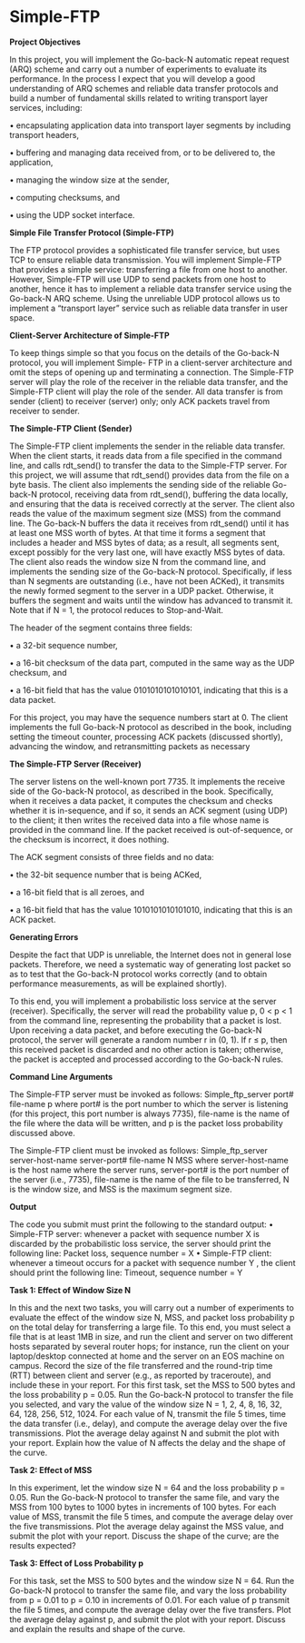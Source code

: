 # Simple-FTP

**Project Objectives**

In this project, you will implement the Go-back-N automatic repeat request (ARQ) scheme and carry out a number
of experiments to evaluate its performance. In the process I expect that you will develop a good understanding of
ARQ schemes and reliable data transfer protocols and build a number of fundamental skills related to writing
transport layer services, including:

• encapsulating application data into transport layer segments by including transport headers,

• buffering and managing data received from, or to be delivered to, the application,

• managing the window size at the sender,

• computing checksums, and

• using the UDP socket interface.


**Simple File Transfer Protocol (Simple-FTP)**

The FTP protocol provides a sophisticated file transfer service, but uses TCP to ensure reliable data transmission.
You will implement Simple-FTP that provides a simple service: transferring a file from one host to another.
However, Simple-FTP will use UDP to send packets from one host to another, hence it has to implement a reliable
data transfer service using the Go-back-N ARQ scheme. Using the unreliable UDP protocol allows us to implement
a “transport layer” service such as reliable data transfer in user space.


**Client-Server Architecture of Simple-FTP**

To keep things simple so that you focus on the details of the Go-back-N protocol, you will implement Simple-
FTP in a client-server architecture and omit the steps of opening up and terminating a connection. The Simple-FTP
server will play the role of the receiver in the reliable data transfer, and the Simple-FTP client will play the role of
the sender. All data transfer is from sender (client) to receiver (server) only; only ACK packets travel from receiver
to sender.


**The Simple-FTP Client (Sender)**

The Simple-FTP client implements the sender in the reliable data transfer. When the client starts, it reads data from a
file specified in the command line, and calls rdt_send() to transfer the data to the Simple-FTP server. For this
project, we will assume that rdt_send() provides data from the file on a byte basis. The client also implements the
sending side of the reliable Go-back-N protocol, receiving data from rdt_send(), buffering the data locally, and
ensuring that the data is received correctly at the server. The client also reads the value of the maximum segment
size (MSS) from the command line. The Go-back-N buffers the data it receives from rdt_send() until it has at
least one MSS worth of bytes. At that time it forms a segment that includes a header and MSS bytes of data; as a
result, all segments sent, except possibly for the very last one, will have exactly MSS bytes of data.
The client also reads the window size N from the command line, and implements the sending size of the Go-back-N
protocol. Specifically, if less than N segments are outstanding (i.e., have not been ACKed), it transmits the newly
formed segment to the server in a UDP packet. Otherwise, it buffers the segment and waits until the window has
advanced to transmit it. Note that if N = 1, the protocol reduces to Stop-and-Wait.

The header of the segment contains three fields:

• a 32-bit sequence number,

• a 16-bit checksum of the data part, computed in the same way as the UDP checksum, and

• a 16-bit field that has the value 0101010101010101, indicating that this is a data packet.

For this project, you may have the sequence numbers start at 0.
The client implements the full Go-back-N protocol as described in the book, including setting the timeout counter,
processing ACK packets (discussed shortly), advancing the window, and retransmitting packets as necessary


**The Simple-FTP Server (Receiver)**

The server listens on the well-known port 7735. It implements the receive side of the Go-back-N protocol, as
described in the book. Specifically, when it receives a data packet, it computes the checksum and checks whether it
is in-sequence, and if so, it sends an ACK segment (using UDP) to the client; it then writes the received data into a
file whose name is provided in the command line. If the packet received is out-of-sequence, or the checksum is
incorrect, it does nothing.

The ACK segment consists of three fields and no data:

• the 32-bit sequence number that is being ACKed,

• a 16-bit field that is all zeroes, and

• a 16-bit field that has the value 1010101010101010, indicating that this is an ACK packet.


**Generating Errors**

Despite the fact that UDP is unreliable, the Internet does not in general lose packets. Therefore, we need a
systematic way of generating lost packet so as to test that the Go-back-N protocol works correctly (and to obtain
performance measurements, as will be explained shortly).

To this end, you will implement a probabilistic loss service at the server (receiver). Specifically, the server will read
the probability value p, 0 < p < 1 from the command line, representing the probability that a packet is lost. Upon
receiving a data packet, and before executing the Go-back-N protocol, the server will generate a random number r in
(0, 1). If r ≤ p, then this received packet is discarded and no other action is taken; otherwise, the packet is accepted
and processed according to the Go-back-N rules.


**Command Line Arguments**

The Simple-FTP server must be invoked as follows:
Simple_ftp_server port# file-name p
where port# is the port number to which the server is listening (for this project, this port number is always 7735),
file-name is the name of the file where the data will be written, and p is the packet loss probability discussed
above.

The Simple-FTP client must be invoked as follows:
Simple_ftp_server server-host-name server-port# file-name N MSS
where server-host-name is the host name where the server runs, server-port# is the port number of the server
(i.e., 7735), file-name is the name of the file to be transferred, N is the window size, and MSS is the maximum
segment size.


**Output**

The code you submit must print the following to the standard output:
• Simple-FTP server: whenever a packet with sequence number X is discarded by the probabilistic loss
service, the server should print the following line:
Packet loss, sequence number = X
• Simple-FTP client: whenever a timeout occurs for a packet with sequence number Y , the client should
print the following line:
Timeout, sequence number = Y


**Task 1: Effect of Window Size N**

In this and the next two tasks, you will carry out a number of experiments to evaluate the effect of the window size
N, MSS, and packet loss probability p on the total delay for transferring a large file. To this end, you must select a
file that is at least 1MB in size, and run the client and server on two different hosts separated by several router hops;
for instance, run the client on your laptop/desktop connected at home and the server on an EOS machine on campus.
Record the size of the file transferred and the round-trip time (RTT) between client and server (e.g., as reported by
traceroute), and include these in your report. For this first task, set the MSS to 500 bytes and the loss probability
p = 0.05. Run the Go-back-N protocol to transfer the file you selected, and vary the value of the window size N = 1,
2, 4, 8, 16, 32, 64, 128, 256, 512, 1024.
For each value of N, transmit the file 5 times, time the data transfer (i.e., delay), and compute the average delay over
the five transmissions. Plot the average delay against N and submit the plot with your report. Explain how the value
of N affects the delay and the shape of the curve.


**Task 2: Effect of MSS**

In this experiment, let the window size N = 64 and the loss probability p = 0.05. Run the Go-back-N protocol to
transfer the same file, and vary the MSS from 100 bytes to 1000 bytes in increments of 100 bytes. For each value of
MSS, transmit the file 5 times, and compute the average delay over the five transmissions. Plot the average delay
against the MSS value, and submit the plot with your report. Discuss the shape of the curve; are the results
expected?


**Task 3: Effect of Loss Probability p**

For this task, set the MSS to 500 bytes and the window size N = 64. Run the Go-back-N protocol to transfer the
same file, and vary the loss probability from p = 0.01 to p = 0.10 in increments of 0.01. For each value of p transmit
the file 5 times, and compute the average delay over the five transfers. Plot the average delay against p, and submit
the plot with your report. Discuss and explain the results and shape of the curve.
